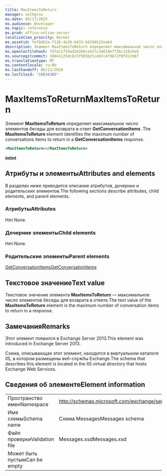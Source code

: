 ```yaml
---
title: MaxItemsToReturn
manager: sethgros
ms.date: 09/17/2015
ms.audience: Developer
ms.topic: reference
ms.prod: office-online-server
localization_priority: Normal
ms.assetid: fef0db2a-f126-4a38-b433-64194b22eab4
description: Элемент MaxItemsToReturn определяет максимальное число элементов беседы для возврата в ответ GetConversationItems.
ms.openlocfilehash: 7d7ac1734ad2d266ca427c34619e7f3bc11824e8
ms.sourcegitcommit: 34041125dc8c5f993b21cebfc4f8b72f0fd2cb6f
ms.translationtype: MT
ms.contentlocale: ru-RU
ms.lasthandoff: 06/11/2018
ms.locfileid: "19834385"
---
```

# <a name="maxitemstoreturn"></a><span data-ttu-id="8a21b-103">MaxItemsToReturn</span><span class="sxs-lookup"><span data-stu-id="8a21b-103">MaxItemsToReturn</span></span>

<span data-ttu-id="8a21b-104">Элемент **MaxItemsToReturn** определяет максимальное число элементов беседы для возврата в ответ **GetConversationItems** .</span><span class="sxs-lookup"><span data-stu-id="8a21b-104">The **MaxItemsToReturn** element identifies the maximum number of conversations items to return in a **GetConversationItems** response.</span></span> 
  
```XML
<MaxItemsToReturn></MaxItemsToReturn>
```

 <span data-ttu-id="8a21b-105">**int**</span><span class="sxs-lookup"><span data-stu-id="8a21b-105">**int**</span></span>
## <a name="attributes-and-elements"></a><span data-ttu-id="8a21b-106">Атрибуты и элементы</span><span class="sxs-lookup"><span data-stu-id="8a21b-106">Attributes and elements</span></span>

<span data-ttu-id="8a21b-107">В разделах ниже приводится описание атрибутов, дочерних и родительских элементов.</span><span class="sxs-lookup"><span data-stu-id="8a21b-107">The following sections describe attributes, child elements, and parent elements.</span></span>
  
### <a name="attributes"></a><span data-ttu-id="8a21b-108">Атрибуты</span><span class="sxs-lookup"><span data-stu-id="8a21b-108">Attributes</span></span>

<span data-ttu-id="8a21b-109">Нет.</span><span class="sxs-lookup"><span data-stu-id="8a21b-109">None.</span></span>
  
### <a name="child-elements"></a><span data-ttu-id="8a21b-110">Дочерние элементы</span><span class="sxs-lookup"><span data-stu-id="8a21b-110">Child elements</span></span>

<span data-ttu-id="8a21b-111">Нет.</span><span class="sxs-lookup"><span data-stu-id="8a21b-111">None.</span></span>
  
### <a name="parent-elements"></a><span data-ttu-id="8a21b-112">Родительские элементы</span><span class="sxs-lookup"><span data-stu-id="8a21b-112">Parent elements</span></span>

[<span data-ttu-id="8a21b-113">GetConversationItems</span><span class="sxs-lookup"><span data-stu-id="8a21b-113">GetConversationItems</span></span>](getconversationitems.md)
  
## <a name="text-value"></a><span data-ttu-id="8a21b-114">Текстовое значение</span><span class="sxs-lookup"><span data-stu-id="8a21b-114">Text value</span></span>

<span data-ttu-id="8a21b-115">Текстовое значение элемента **MaxItemsToReturn** — максимальное число элементов беседы для возврата в ответе.</span><span class="sxs-lookup"><span data-stu-id="8a21b-115">The text value of the **MaxItemsToReturn** element is the maximum number of conversation items to return in a response.</span></span> 
  
## <a name="remarks"></a><span data-ttu-id="8a21b-116">Замечания</span><span class="sxs-lookup"><span data-stu-id="8a21b-116">Remarks</span></span>

<span data-ttu-id="8a21b-117">Этот элемент появился в Exchange Server 2013.</span><span class="sxs-lookup"><span data-stu-id="8a21b-117">This element was introduced in Exchange Server 2013.</span></span>
  
<span data-ttu-id="8a21b-118">Схема, описывающая этот элемент, находится в виртуальном каталоге IIS, в котором размещены веб-службы Exchange.</span><span class="sxs-lookup"><span data-stu-id="8a21b-118">The schema that describes this element is located in the IIS virtual directory that hosts Exchange Web Services.</span></span>
  
## <a name="element-information"></a><span data-ttu-id="8a21b-119">Сведения об элементе</span><span class="sxs-lookup"><span data-stu-id="8a21b-119">Element information</span></span>

|||
|:-----|:-----|
|<span data-ttu-id="8a21b-120">Пространство имен</span><span class="sxs-lookup"><span data-stu-id="8a21b-120">Namespace</span></span>  <br/> |http://schemas.microsoft.com/exchange/services/2006/messages  <br/> |
|<span data-ttu-id="8a21b-121">Имя схемы</span><span class="sxs-lookup"><span data-stu-id="8a21b-121">Schema name</span></span>  <br/> |<span data-ttu-id="8a21b-122">Схема Messages</span><span class="sxs-lookup"><span data-stu-id="8a21b-122">Messages schema</span></span>  <br/> |
|<span data-ttu-id="8a21b-123">Файл проверки</span><span class="sxs-lookup"><span data-stu-id="8a21b-123">Validation file</span></span>  <br/> |<span data-ttu-id="8a21b-124">Messages.xsd</span><span class="sxs-lookup"><span data-stu-id="8a21b-124">Messages.xsd</span></span>  <br/> |
|<span data-ttu-id="8a21b-125">Может быть пустым</span><span class="sxs-lookup"><span data-stu-id="8a21b-125">Can be empty</span></span>  <br/> ||
   

